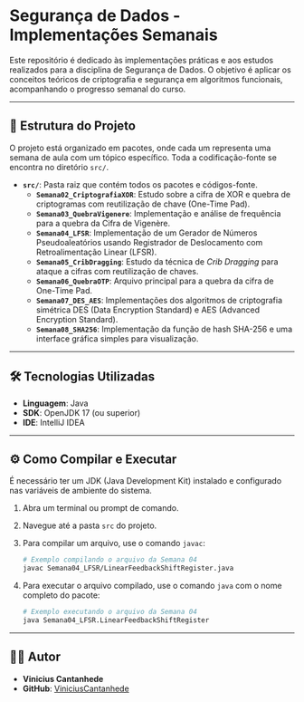 # Segurança de Dados - Implementações Semanais

Este repositório é dedicado às implementações práticas e aos estudos realizados para a disciplina de Segurança de Dados. O objetivo é aplicar os conceitos teóricos de criptografia e segurança em algoritmos funcionais, acompanhando o progresso semanal do curso.

---

## 🚀 Estrutura do Projeto

O projeto está organizado em pacotes, onde cada um representa uma semana de aula com um tópico específico. Toda a codificação-fonte se encontra no diretório `src/`.

* **`src/`**: Pasta raiz que contém todos os pacotes e códigos-fonte.
    * **`Semana02_CriptografiaXOR`**: Estudo sobre a cifra de XOR e quebra de criptogramas com reutilização de chave (One-Time Pad).
    * **`Semana03_QuebraVigenere`**: Implementação e análise de frequência para a quebra da Cifra de Vigenère.
    * **`Semana04_LFSR`**: Implementação de um Gerador de Números Pseudoaleatórios usando Registrador de Deslocamento com Retroalimentação Linear (LFSR).
    * **`Semana05_CribDragging`**: Estudo da técnica de *Crib Dragging* para ataque a cifras com reutilização de chaves.
    * **`Semana06_QuebraOTP`**: Arquivo principal para a quebra da cifra de One-Time Pad.
    * **`Semana07_DES_AES`**: Implementações dos algoritmos de criptografia simétrica DES (Data Encryption Standard) e AES (Advanced Encryption Standard).
    * **`Semana08_SHA256`**: Implementação da função de hash SHA-256 e uma interface gráfica simples para visualização.

---

## 🛠️ Tecnologias Utilizadas

* **Linguagem**: Java
* **SDK**: OpenJDK 17 (ou superior)
* **IDE**: IntelliJ IDEA

---

## ⚙️ Como Compilar e Executar

É necessário ter um JDK (Java Development Kit) instalado e configurado nas variáveis de ambiente do sistema.

1.  Abra um terminal ou prompt de comando.
2.  Navegue até a pasta `src` do projeto.
3.  Para compilar um arquivo, use o comando `javac`:

    ```bash
    # Exemplo compilando o arquivo da Semana 04
    javac Semana04_LFSR/LinearFeedbackShiftRegister.java
    ```

4.  Para executar o arquivo compilado, use o comando `java` com o nome completo do pacote:

    ```bash
    # Exemplo executando o arquivo da Semana 04
    java Semana04_LFSR.LinearFeedbackShiftRegister
    ```

---

## 👨‍💻 Autor

* **Vinicius Cantanhede**
* **GitHub**: [ViniciusCantanhede](https://github.com/ViniciusCantanhede)